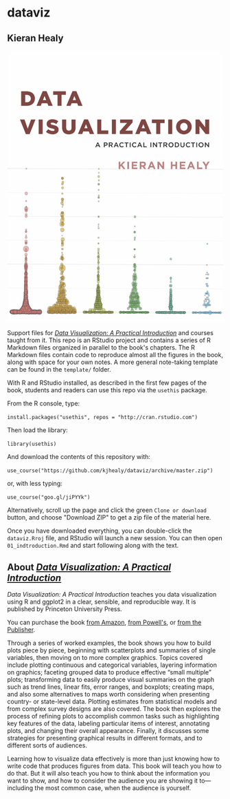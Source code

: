# dataviz

## Kieran Healy

![Book Cover](assets/dv-cover-pupress.jpg)


Support files for _[Data Visualization: A Practical Introduction](http://socviz.co)_ and courses taught from it. This repo is an RStudio project and contains a series of R Markdown files organized in parallel to the book's chapters. The R Markdown files contain code to reproduce almost all the figures in the book, along with space for your own notes. A more general note-taking template can be found in the `template/` folder.

With R and RStudio installed, as described in the first few pages of the book, students and readers can use this repo via the `usethis` package. 

From the R console, type:

`install.packages("usethis", repos = "http://cran.rstudio.com")`

Then load the library:

`library(usethis)`

And download the contents of this repository with:

`use_course("https://github.com/kjhealy/dataviz/archive/master.zip")`

or, with less typing:

`use_course("goo.gl/jiPYYk")`

Alternatively, scroll up the page and click the green `Clone or download` button, and choose "Download ZIP" to get a zip file of the material here. 

Once you have downloaded everything, you can double-click the `dataviz.Rroj` file, and RStudio will launch a new session. You can then open `01_indtroduction.Rmd` and start following along with the text. 


## About _[Data Visualization: A Practical Introduction](http://socviz.co)_

_Data Visualization: A Practical Introduction_ teaches you data visualization using R and ggplot2 in a clear, sensible, and reproducible way. It is published by Princeton University Press.  

You can purchase the book [from Amazon](https://amzn.to/2vfAixM), [from Powell's](http://www.powells.com/book/-9780691181622), or [from the Publisher](https://press.princeton.edu/titles/13826.html). 

Through a series of worked examples, the book shows you how to build plots piece by piece, beginning with scatterplots and summaries of single variables, then moving on to more complex graphics. Topics covered include plotting continuous and categorical variables, layering information on graphics; faceting grouped data to produce effective “small multiple” plots; transforming data to easily produce visual summaries on the graph such as trend lines, linear fits, error ranges, and boxplots; creating maps, and also some alternatives to maps worth considering when presenting country- or state-level data. Plotting estimates from statistical models and from complex survey designs are also covered. The book then explores the process of refining plots to accomplish common tasks such as highlighting key features of the data, labeling particular items of interest, annotating plots, and changing their overall appearance. Finally, it discusses some strategies for presenting graphical results in different formats, and to different sorts of audiences.

Learning how to visualize data effectively is more than just knowing how to write code that produces figures from data. This book will teach you how to do that. But it will also teach you how to think about the information you want to show, and how to consider the audience you are showing it to—including the most common case, when the audience is yourself.
